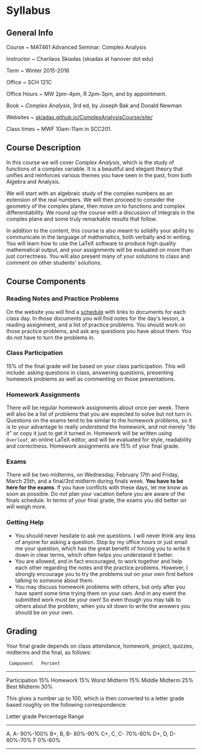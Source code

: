 # Syllabus

## General Info

Course
  ~ MAT461 Advanced Seminar: Complex Analysis

Instructor
  ~ Charilaos Skiadas (skiadas at hanover dot edu)

Term
  ~ Winter 2015-2016

Office
  ~ SCH 121C

Office Hours
  ~ MW 2pm-4pm, R 2pm-3pm, and by appointment.

Book
  ~ *Complex Analysis*, 3rd ed, by Joseph Bak and Donald Newman

Websites
  ~ [skiadas.github.io/ComplexAnalysisCourse/site/](skiadas.github.io/ComplexAnalysisCourse/site/)

Class times
  ~ MWF 10am-11am in SCC201.

## Course Description

In this course we will cover *Complex Analysis*, which is the study of functions of a complex variable. It is a beautiful and elegant theory that unifies and reinforces various themes you have seen in the past, from both Algebra and Analysis.

We will start with an algebraic study of the complex numbers as an extension of the real numbers. We will then proceed to consider the geometry of the complex plane, then move on to functions and complex differentiability. We round up the course with a discussion of integrals in the complex plane and some truly remarkable results that follow.

In addition to the content, this course is also meant to solidify your ability to communicate in the language of mathematics, both verbally and in writing. You will learn how to use the LaTeX software to produce high quality mathematical output, and your assignments will be evaluated on more than just correctness. You will also present many of your solutions to class and comment on other students' solutions.

## Course Components

### Reading Notes and Practice Problems

On the website you will find a [schedule](http://skiadas.github.io/ComplexAnalysisCourse/site/schedule.html) with links to documents for each class day. In those documents you will find notes for the day's lesson, a reading assignment, and a list of practice problems. You should work on those practice problems, and ask any questions you have about them. You do not have to turn the problems in.

### Class Participation

15\% of the final grade will be based on your class participation. This will include: asking questions in class, answering questions, presenting homework problems as well as commenting on those presentations.

### Homework Assignments

There will be regular homework assignments about once per week. There will also be a list of problems that you are expected to solve but not turn in. Questions on the exams tend to be similar to the homework problems, so it is to your advantage to really *understand* the homework, and not merely "do it" or copy it just to get it turned in. Homework will be written using `Overleaf`, an online LaTeX editor, and will be evaluated for style, readability and correctness. Homework assignments are 15% of your final grade.

### Exams

There will be two midterms, on Wednesday, February 17th and Friday, March 25th, and a final/3rd midterm during finals week. **You have to be here for the exams**. If you have conflicts with these days, let me know as soon as possible. Do not plan your vacation before you are aware of the finals schedule. In terms of your final grade, the exams you did better on will weigh more.

### Getting Help

- You should never hesitate to ask me questions. I will never think any less of anyone for asking a question. Stop by my office hours or just email me your question, which has the great benefit of forcing you to write it down in clear terms, which often helps you understand it better.
- You are allowed, and in fact encouraged, to work together and help each other regarding the notes and the practice problems. However, I strongly encourage you to try the problems out on your own first before talking to someone about them.
- You may discuss homework problems with others, but only after you have spent some time trying them on your own. And in any event the submitted work must be your own! So even though you may talk to others about the problem, when you sit down to write the answers you should be on your own.

## Grading

Your final grade depends on class attendance, homework, project, quizzes, midterms and the final, as follows:

     Component   Percent
--------------  --------
 Participation       15%
      Homework       15%
 Worst Midterm       15%
Middle Midterm       25%
  Best Midterm       30%

This gives a number up to 100, which is then converted to a letter grade based roughly on the following correspondence:

 Letter grade     Percentage Range
--------------   -----------------
   A, A-                  90%-100%
   B+, B, B-               80%-90%
   C+, C, C-               70%-80%
   D+, D, D-               60%-70%
      F                     0%-60%
--------------   -----------------

